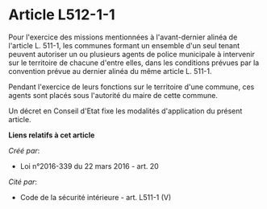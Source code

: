 # Article L512-1-1

Pour l'exercice des missions mentionnées à l'avant-dernier alinéa de l'article L. 511-1, les communes formant un ensemble
d'un seul tenant peuvent autoriser un ou plusieurs agents de police municipale à intervenir sur le territoire de chacune
d'entre elles, dans les conditions prévues par la convention prévue au dernier alinéa du même article L. 511-1. 

Pendant l'exercice de leurs fonctions sur le territoire d'une commune, ces agents sont placés sous l'autorité du maire de
cette commune. 

Un décret en Conseil d'Etat fixe les modalités d'application du présent article.

**Liens relatifs à cet article**

_Créé par_:

  - Loi n°2016-339 du 22 mars 2016 - art. 20

_Cité par_:

  - Code de la sécurité intérieure - art. L511-1 (V)
